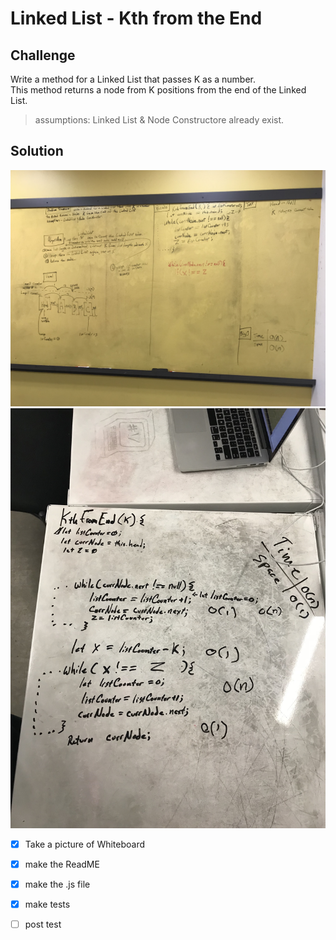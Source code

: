 # Linked List - Kth from the End


## Challenge
Write a method for a Linked List that passes K as a number.  
This method returns a node from K positions from the end of the Linked List.
>assumptions: Linked List & Node Constructore already exist.


## Solution
![Largest Product image](./assets/ll-kth-from-end1.JPG)
![Largest Product image](./assets/ll-kth-from-end2.JPG)


 - [x] Take a picture of Whiteboard
 - [x] make the ReadME
 - [x] make the .js file
 - [x] make tests
 - [ ] post test
  